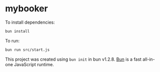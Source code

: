 # mybooker

To install dependencies:

```bash
bun install
```

To run:

```bash
bun run src/start.js
```

This project was created using `bun init` in bun v1.2.8. [Bun](https://bun.sh) is a fast all-in-one JavaScript runtime.
